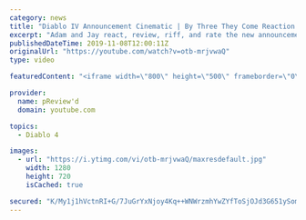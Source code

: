 ```yaml
---
category: news
title: "Diablo IV Announcement Cinematic | By Three They Come Reaction / Review / Rating"
excerpt: "Adam and Jay react, review, riff, and rate the new announcement cinematic everyone wanted to see last year at Blizzcon, Diablo IV 'By Three They Come'."
publishedDateTime: 2019-11-08T12:00:11Z
originalUrl: "https://youtube.com/watch?v=otb-mrjvwaQ"
type: video

featuredContent: "<iframe width=\"800\" height=\"500\" frameborder=\"0\" src=\"https://www.youtube.com/embed/otb-mrjvwaQ\" allow=\"accelerometer; autoplay; encrypted-media; gyroscope; picture-in-picture\" allowfullscreen></iframe>"

provider:
  name: pReview'd
  domain: youtube.com

topics:
  - Diablo 4

images:
  - url: "https://i.ytimg.com/vi/otb-mrjvwaQ/maxresdefault.jpg"
    width: 1280
    height: 720
    isCached: true

secured: "K/My1j1hVctnRI+G/7JuGrYxNjoy4Kq++WNWrzmhYwZYfToSjOJd3G651ySom4p5O6aDLZkrDsrf0XJ6mKNMXEdhQ4SK6mJ/nZtHaePWDFNGpjXMvJJ1mqQzfHDYx33DSjd1a3/UaJhYcPsXiAvqsT+Kfa1qDUz1+gvGEwDw9Y+xSgfY5POuGtibMcmLYS1lc/C8Vl0bOKgz3CKnZ4D/fQcUnFL+NlVXOlnPxffzBUXSorFB9Aq5L7rZaX97Ty9Btq2UWVobuss7x1E2EaPeN+MVIC92yhpKMxnb4QOHCi22wzPgqSXpPBgOkniS1luO3REQRBXx9EWpJCq7lDxCEAvOpFMjGRG0oFc/r/oUMLnn7igqL9aH6FohRKL/FUUAzV1/odMm9NOzNgRWgWTNki5MXWSVx4SNSvQ3PBI3Wrx6TMRNangLomsW2wqGkSuq;QsoK3GNMlmUMrWsx6/PIHg=="
---
```


